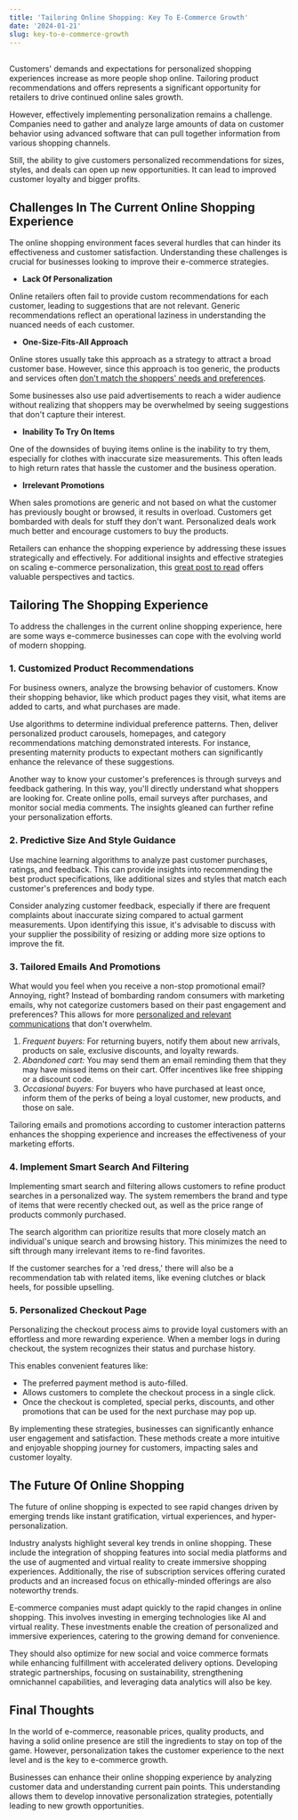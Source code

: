 ```yaml
---
title: 'Tailoring Online Shopping: Key To E-Commerce Growth'
date: '2024-01-21'
slug: key-to-e-commerce-growth
---
```

<!-- wp:paragraph -->
<p><br>Customers' demands and expectations for personalized shopping experiences increase as more people shop online. Tailoring product recommendations and offers represents a significant opportunity for retailers to drive continued online sales growth.</p>
<!-- /wp:paragraph -->

<!-- wp:paragraph -->
<p>However, effectively implementing personalization remains a challenge. Companies need to gather and analyze large amounts of data on customer behavior using advanced software that can pull together information from various shopping channels.</p>
<!-- /wp:paragraph -->

<!-- wp:paragraph -->
<p>Still, the ability to give customers personalized recommendations for sizes, styles, and deals can open up new opportunities. It can lead to improved customer loyalty and bigger profits.</p>
<!-- /wp:paragraph -->

<!-- wp:heading -->
<h2 class="wp-block-heading">Challenges In The Current Online Shopping Experience</h2>
<!-- /wp:heading -->

<!-- wp:paragraph -->
<p>The online shopping environment faces several hurdles that can hinder its effectiveness and customer satisfaction. Understanding these challenges is crucial for businesses looking to improve their e-commerce strategies.</p>
<!-- /wp:paragraph -->

<!-- wp:list -->
<ul><!-- wp:list-item -->
<li><strong>Lack Of Personalization</strong></li>
<!-- /wp:list-item --></ul>
<!-- /wp:list -->

<!-- wp:paragraph -->
<p>Online retailers often fail to provide custom recommendations for each customer, leading to suggestions that are not relevant. Generic recommendations reflect an operational laziness in understanding the nuanced needs of each customer.</p>
<!-- /wp:paragraph -->

<!-- wp:list -->
<ul><!-- wp:list-item -->
<li><strong>One-Size-Fits-All Approach</strong></li>
<!-- /wp:list-item --></ul>
<!-- /wp:list -->

<!-- wp:paragraph -->
<p>Online stores usually take this approach as a strategy to attract a broad customer base. However, since this approach is too generic, the products and services often <a href="https://phys.org/news/2013-08-one-size-fits-all-approach-doesnt.html">don't match the shoppers' needs and preferences</a>.</p>
<!-- /wp:paragraph -->

<!-- wp:paragraph -->
<p>Some businesses also use paid advertisements to reach a wider audience without realizing that shoppers may be overwhelmed by seeing suggestions that don't capture their interest.</p>
<!-- /wp:paragraph -->

<!-- wp:list -->
<ul><!-- wp:list-item -->
<li><strong>Inability To Try On Items</strong></li>
<!-- /wp:list-item --></ul>
<!-- /wp:list -->

<!-- wp:paragraph -->
<p>One of the downsides of buying items online is the inability to try them, especially for clothes with inaccurate size measurements. This often leads to high return rates that hassle the customer and the business operation.</p>
<!-- /wp:paragraph -->

<!-- wp:list -->
<ul><!-- wp:list-item -->
<li><strong>Irrelevant Promotions</strong></li>
<!-- /wp:list-item --></ul>
<!-- /wp:list -->

<!-- wp:paragraph -->
<p>When sales promotions are generic and not based on what the customer has previously bought or browsed, it results in overload. Customers get bombarded with deals for stuff they don't want. Personalized deals work much better and encourage customers to buy the products.</p>
<!-- /wp:paragraph -->

<!-- wp:paragraph -->
<p>Retailers can enhance the shopping experience by addressing these issues strategically and effectively. For additional insights and effective strategies on scaling e-commerce personalization, this <a href="https://boldist.co/marketing-strategy/ecommerce-personalization-tactics-that-scale/">great post to read</a> offers valuable perspectives and tactics.</p>
<!-- /wp:paragraph -->

<!-- wp:heading -->
<h2 class="wp-block-heading">Tailoring The Shopping Experience</h2>
<!-- /wp:heading -->

<!-- wp:paragraph -->
<p>To address the challenges in the current online shopping experience, here are some ways e-commerce businesses can cope with the evolving world of modern shopping.</p>
<!-- /wp:paragraph -->

<!-- wp:heading {"level":3} -->
<h3 class="wp-block-heading">1. Customized Product Recommendations</h3>
<!-- /wp:heading -->

<!-- wp:paragraph -->
<p>For business owners, analyze the browsing behavior of customers. Know their shopping behavior, like which product pages they visit, what items are added to carts, and what purchases are made.</p>
<!-- /wp:paragraph -->

<!-- wp:paragraph -->
<p>Use algorithms to determine individual preference patterns. Then, deliver personalized product carousels, homepages, and category recommendations matching demonstrated interests. For instance, presenting maternity products to expectant mothers can significantly enhance the relevance of these suggestions.</p>
<!-- /wp:paragraph -->

<!-- wp:paragraph -->
<p>Another way to know your customer's preferences is through surveys and feedback gathering. In this way, you'll directly understand what shoppers are looking for. Create online polls, email surveys after purchases, and monitor social media comments. The insights gleaned can further refine your personalization efforts.</p>
<!-- /wp:paragraph -->

<!-- wp:heading {"level":3} -->
<h3 class="wp-block-heading">2. Predictive Size And Style Guidance</h3>
<!-- /wp:heading -->

<!-- wp:paragraph -->
<p>Use machine learning algorithms to analyze past customer purchases, ratings, and feedback. This can provide insights into recommending the best product specifications, like additional sizes and styles that match each customer's preferences and body type.</p>
<!-- /wp:paragraph -->

<!-- wp:paragraph -->
<p>Consider analyzing customer feedback, especially if there are frequent complaints about inaccurate sizing compared to actual garment measurements. Upon identifying this issue, it's advisable to discuss with your supplier the possibility of resizing or adding more size options to improve the fit.</p>
<!-- /wp:paragraph -->

<!-- wp:heading {"level":3} -->
<h3 class="wp-block-heading">3. Tailored Emails And Promotions</h3>
<!-- /wp:heading -->

<!-- wp:paragraph -->
<p>What would you feel when you receive a non-stop promotional email? Annoying, right? Instead of bombarding random consumers with marketing emails, why not categorize customers based on their past engagement and preferences? This allows for more <a href="https://www.waytoidea.com/art-of-making-every-message-count/">personalized and relevant communications</a> that don't overwhelm.</p>
<!-- /wp:paragraph -->

<!-- wp:list {"ordered":true} -->
<ol><!-- wp:list-item -->
<li><em>Frequent buyers:</em> For returning buyers, notify them about new arrivals, products on sale, exclusive discounts, and loyalty rewards.</li>
<!-- /wp:list-item -->

<!-- wp:list-item -->
<li><em>Abandoned cart:</em> You may send them an email reminding them that they may have missed items on their cart. Offer incentives like free shipping or a discount code.</li>
<!-- /wp:list-item -->

<!-- wp:list-item -->
<li><em>Occasional buyers:</em> For buyers who have purchased at least once, inform them of the perks of being a loyal customer, new products, and those on sale.</li>
<!-- /wp:list-item --></ol>
<!-- /wp:list -->

<!-- wp:paragraph -->
<p>Tailoring emails and promotions according to customer interaction patterns enhances the shopping experience and increases the effectiveness of your marketing efforts.</p>
<!-- /wp:paragraph -->

<!-- wp:heading {"level":3} -->
<h3 class="wp-block-heading">4. Implement Smart Search And Filtering</h3>
<!-- /wp:heading -->

<!-- wp:paragraph -->
<p>Implementing smart search and filtering allows customers to refine product searches in a personalized way. The system remembers the brand and type of items that were recently checked out, as well as the price range of products commonly purchased.</p>
<!-- /wp:paragraph -->

<!-- wp:paragraph -->
<p>The search algorithm can prioritize results that more closely match an individual's unique search and browsing history. This minimizes the need to sift through many irrelevant items to re-find favorites.</p>
<!-- /wp:paragraph -->

<!-- wp:paragraph -->
<p>If the customer searches for a 'red dress,' there will also be a recommendation tab with related items, like evening clutches or black heels, for possible upselling.</p>
<!-- /wp:paragraph -->

<!-- wp:heading {"level":3} -->
<h3 class="wp-block-heading">5. Personalized Checkout Page</h3>
<!-- /wp:heading -->

<!-- wp:paragraph -->
<p>Personalizing the checkout process aims to provide loyal customers with an effortless and more rewarding experience. When a member logs in during checkout, the system recognizes their status and purchase history.</p>
<!-- /wp:paragraph -->

<!-- wp:paragraph -->
<p>This enables convenient features like:</p>
<!-- /wp:paragraph -->

<!-- wp:list -->
<ul><!-- wp:list-item -->
<li>The preferred payment method is auto-filled.</li>
<!-- /wp:list-item -->

<!-- wp:list-item -->
<li>Allows customers to complete the checkout process in a single click.</li>
<!-- /wp:list-item -->

<!-- wp:list-item -->
<li>Once the checkout is completed, special perks, discounts, and other promotions that can be used for the next purchase may pop up.&nbsp;</li>
<!-- /wp:list-item --></ul>
<!-- /wp:list -->

<!-- wp:paragraph -->
<p>By implementing these strategies, businesses can significantly enhance user engagement and satisfaction. These methods create a more intuitive and enjoyable shopping journey for customers, impacting sales and customer loyalty.</p>
<!-- /wp:paragraph -->

<!-- wp:heading -->
<h2 class="wp-block-heading">The Future Of Online Shopping</h2>
<!-- /wp:heading -->

<!-- wp:paragraph -->
<p>The future of online shopping is expected to see rapid changes driven by emerging trends like instant gratification, virtual experiences, and hyper-personalization.</p>
<!-- /wp:paragraph -->

<!-- wp:paragraph -->
<p>Industry analysts highlight several key trends in online shopping. These include the integration of shopping features into social media platforms and the use of augmented and virtual reality to create immersive shopping experiences. Additionally, the rise of subscription services offering curated products and an increased focus on ethically-minded offerings are also noteworthy trends.</p>
<!-- /wp:paragraph -->

<!-- wp:paragraph -->
<p>E-commerce companies must adapt quickly to the rapid changes in online shopping. This involves investing in emerging technologies like AI and virtual reality. These investments enable the creation of personalized and immersive experiences, catering to the growing demand for convenience.</p>
<!-- /wp:paragraph -->

<!-- wp:paragraph -->
<p>They should also optimize for new social and voice commerce formats while enhancing fulfillment with accelerated delivery options. Developing strategic partnerships, focusing on sustainability, strengthening omnichannel capabilities, and leveraging data analytics will also be key.</p>
<!-- /wp:paragraph -->

<!-- wp:heading -->
<h2 class="wp-block-heading">Final Thoughts</h2>
<!-- /wp:heading -->

<!-- wp:paragraph -->
<p>In the world of e-commerce, reasonable prices, quality products, and having a solid online presence are still the ingredients to stay on top of the game. However, personalization takes the customer experience to the next level and is the key to e-commerce growth.</p>
<!-- /wp:paragraph -->

<!-- wp:paragraph -->
<p>Businesses can enhance their online shopping experience by analyzing customer data and understanding current pain points. This understanding allows them to develop innovative personalization strategies, potentially leading to new growth opportunities.</p>
<!-- /wp:paragraph -->
